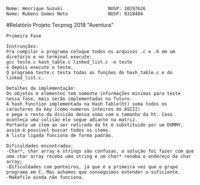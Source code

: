 	Nome: Henrique Suzuki                 NUSP: 10297626
	Nome: Rubens Gomes Neto               NUSP: 9318484

#Relatório Projeto Tecprog 2018 "Aventura"

	Primeira Fase
	
	Instrunções:
	Pra compilar o programa coloque todos os arquivos .c e .h em um diretório e no terminal execute:
	gcc teste.c hash_table.c linked_list.c -o teste
	e depois execute o teste.
	O programa teste.c testa todas as funções do hash_table.c e do linked_list.c.
	
	Detalhes da implementação:
	Os objetos e elementos tem somente informações mínimas para teste nessa fase, mais serão implementadas no futuro.
	A hash function implementada na Hash Table(ht) soma todos os caracteres da key (como numeros inteiros do ASCII)
	e pega o resto da divisão dessa soma com o tamanho da ht. Caso aconteça uma colisão ele segue adiante na matriz.
	Portanto um item ao ser retirado da ht é substituido por um DUMMY, assim é possivel buscar todos os items.
	A lista ligada funciona de forma padrão.
	
	Dificuldades encontradas:
	-Char*, char array e strings são confusas, a solução foi fazer com que uma char array receba uma string e um char* receba o endereço da char array;
	-Dificuldades com ponteiros, já que é a primeira vez que o grupo programa em C. Mas achamos que conseguimos entender o suficiente.
	-Makefile ainda não funciona.
